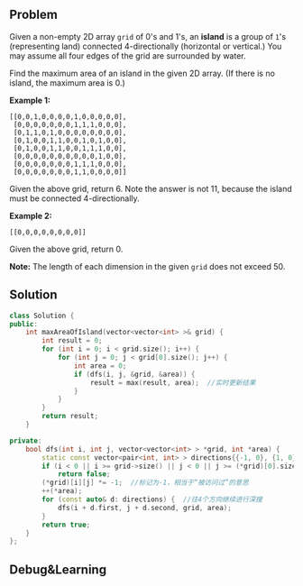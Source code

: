 ## Problem

Given a non-empty 2D array `grid` of 0's and 1's, an **island** is a group of `1`'s (representing land) connected 4-directionally (horizontal or vertical.) You may assume all four edges of the grid are surrounded by water.

Find the maximum area of an island in the given 2D array. (If there is no island, the maximum area is 0.)

**Example 1:**

```
[[0,0,1,0,0,0,0,1,0,0,0,0,0],
 [0,0,0,0,0,0,0,1,1,1,0,0,0],
 [0,1,1,0,1,0,0,0,0,0,0,0,0],
 [0,1,0,0,1,1,0,0,1,0,1,0,0],
 [0,1,0,0,1,1,0,0,1,1,1,0,0],
 [0,0,0,0,0,0,0,0,0,0,1,0,0],
 [0,0,0,0,0,0,0,1,1,1,0,0,0],
 [0,0,0,0,0,0,0,1,1,0,0,0,0]]
```

Given the above grid, return 6. Note the answer is not 11, because the island must be connected 4-directionally.

**Example 2:**

```
[[0,0,0,0,0,0,0,0]]
```

Given the above grid, return 0.

**Note:** The length of each dimension in the given `grid` does not exceed 50.



## Solution

```cpp
class Solution {
public:
    int maxAreaOfIsland(vector<vector<int> >& grid) {
        int result = 0;
        for (int i = 0; i < grid.size(); i++) {
            for (int j = 0; j < grid[0].size(); j++) {
                int area = 0;
                if (dfs(i, j, &grid, &area)) {
                    result = max(result, area);  //实时更新结果
                }
            }
        }
        return result;
    }

private:
    bool dfs(int i, int j, vector<vector<int> > *grid, int *area) {
        static const vector<pair<int, int> > directions{{-1, 0}, {1, 0}, {0, -1}, {0, 1}};
        if (i < 0 || i >= grid->size() || j < 0 || j >= (*grid)[0].size() || (*grid)[i][j] <= 0) 
            return false;
        (*grid)[i][j] *= -1;  //标记为-1，相当于“被访问过”的意思
        ++(*area);
        for (const auto& d: directions) {  //往4个方向继续进行深搜
            dfs(i + d.first, j + d.second, grid, area);
        }
        return true;
    }
};
```



## Debug&Learning



